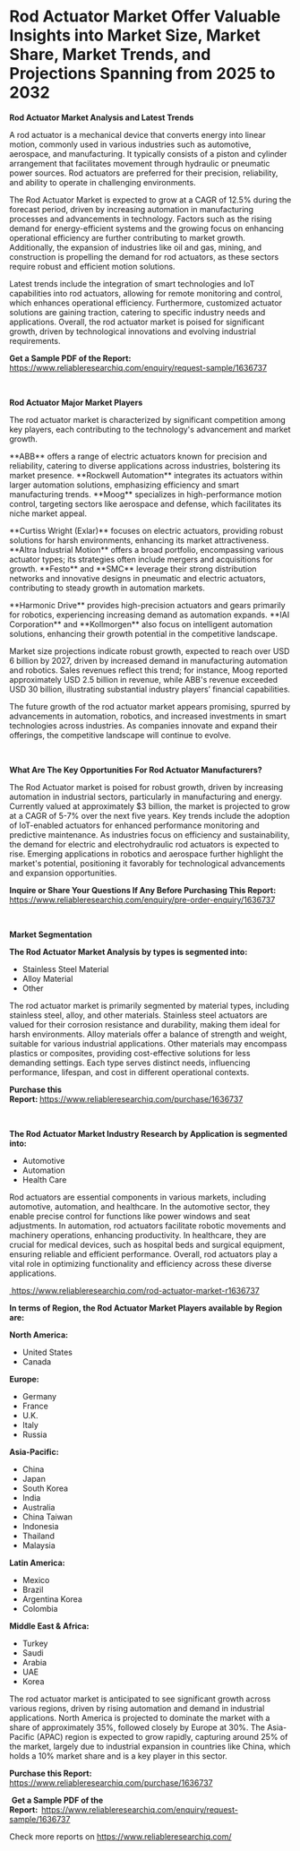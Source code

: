 <p><h1>Rod Actuator Market Offer Valuable Insights into Market Size, Market Share, Market Trends, and Projections Spanning from 2025 to 2032</h1></p><p><strong>Rod Actuator Market Analysis and Latest Trends</strong></p>
<p><p>A rod actuator is a mechanical device that converts energy into linear motion, commonly used in various industries such as automotive, aerospace, and manufacturing. It typically consists of a piston and cylinder arrangement that facilitates movement through hydraulic or pneumatic power sources. Rod actuators are preferred for their precision, reliability, and ability to operate in challenging environments.</p><p>The Rod Actuator Market is expected to grow at a CAGR of 12.5% during the forecast period, driven by increasing automation in manufacturing processes and advancements in technology. Factors such as the rising demand for energy-efficient systems and the growing focus on enhancing operational efficiency are further contributing to market growth. Additionally, the expansion of industries like oil and gas, mining, and construction is propelling the demand for rod actuators, as these sectors require robust and efficient motion solutions.</p><p>Latest trends include the integration of smart technologies and IoT capabilities into rod actuators, allowing for remote monitoring and control, which enhances operational efficiency. Furthermore, customized actuator solutions are gaining traction, catering to specific industry needs and applications. Overall, the rod actuator market is poised for significant growth, driven by technological innovations and evolving industrial requirements.</p></p>
<p><strong>Get a Sample PDF of the Report:&nbsp;</strong> <a href="https://www.reliableresearchiq.com/enquiry/request-sample/1636737?utm_campaign=123&utm_medium=2&utm_source=Github&utm_content=ia&utm_term=17022025&utm_id=rod-actuator">https://www.reliableresearchiq.com/enquiry/request-sample/1636737</a></p>
<p>&nbsp;</p>
<p><strong>Rod Actuator Major Market Players</strong></p>
<p><p>The rod actuator market is characterized by significant competition among key players, each contributing to the technology's advancement and market growth. </p><p>**ABB** offers a range of electric actuators known for precision and reliability, catering to diverse applications across industries, bolstering its market presence. **Rockwell Automation** integrates its actuators within larger automation solutions, emphasizing efficiency and smart manufacturing trends. **Moog** specializes in high-performance motion control, targeting sectors like aerospace and defense, which facilitates its niche market appeal. </p><p>**Curtiss Wright (Exlar)** focuses on electric actuators, providing robust solutions for harsh environments, enhancing its market attractiveness. **Altra Industrial Motion** offers a broad portfolio, encompassing various actuator types; its strategies often include mergers and acquisitions for growth. **Festo** and **SMC** leverage their strong distribution networks and innovative designs in pneumatic and electric actuators, contributing to steady growth in automation markets.</p><p>**Harmonic Drive** provides high-precision actuators and gears primarily for robotics, experiencing increasing demand as automation expands. **IAI Corporation** and **Kollmorgen** also focus on intelligent automation solutions, enhancing their growth potential in the competitive landscape. </p><p>Market size projections indicate robust growth, expected to reach over USD 6 billion by 2027, driven by increased demand in manufacturing automation and robotics. Sales revenues reflect this trend; for instance, Moog reported approximately USD 2.5 billion in revenue, while ABB's revenue exceeded USD 30 billion, illustrating substantial industry players’ financial capabilities.</p><p>The future growth of the rod actuator market appears promising, spurred by advancements in automation, robotics, and increased investments in smart technologies across industries. As companies innovate and expand their offerings, the competitive landscape will continue to evolve.</p></p>
<p>&nbsp;</p>
<p><strong>What Are The Key Opportunities For Rod Actuator Manufacturers?</strong></p>
<p><p>The Rod Actuator market is poised for robust growth, driven by increasing automation in industrial sectors, particularly in manufacturing and energy. Currently valued at approximately $3 billion, the market is projected to grow at a CAGR of 5-7% over the next five years. Key trends include the adoption of IoT-enabled actuators for enhanced performance monitoring and predictive maintenance. As industries focus on efficiency and sustainability, the demand for electric and electrohydraulic rod actuators is expected to rise. Emerging applications in robotics and aerospace further highlight the market's potential, positioning it favorably for technological advancements and expansion opportunities.</p></p>
<p><strong>Inquire or Share Your Questions If Any Before Purchasing This Report:</strong> <a href="https://www.reliableresearchiq.com/enquiry/pre-order-enquiry/1636737?utm_campaign=123&utm_medium=2&utm_source=Github&utm_content=ia&utm_term=17022025&utm_id=rod-actuator">https://www.reliableresearchiq.com/enquiry/pre-order-enquiry/1636737</a></p>
<p>&nbsp;</p>
<p><strong>Market Segmentation</strong></p>
<p><strong>The Rod Actuator Market Analysis by types is segmented into:</strong></p>
<p><ul><li>Stainless Steel Material</li><li>Alloy Material</li><li>Other</li></ul></p>
<p><p>The rod actuator market is primarily segmented by material types, including stainless steel, alloy, and other materials. Stainless steel actuators are valued for their corrosion resistance and durability, making them ideal for harsh environments. Alloy materials offer a balance of strength and weight, suitable for various industrial applications. Other materials may encompass plastics or composites, providing cost-effective solutions for less demanding settings. Each type serves distinct needs, influencing performance, lifespan, and cost in different operational contexts.</p></p>
<p><strong>Purchase this Report:&nbsp;</strong><a href="https://www.reliableresearchiq.com/purchase/1636737?utm_campaign=123&utm_medium=2&utm_source=Github&utm_content=ia&utm_term=17022025&utm_id=rod-actuator">https://www.reliableresearchiq.com/purchase/1636737</a></p>
<p>&nbsp;</p>
<p><strong>The Rod Actuator Market Industry Research by Application is segmented into:</strong></p>
<p><ul><li>Automotive</li><li>Automation</li><li>Health Care</li></ul></p>
<p><p>Rod actuators are essential components in various markets, including automotive, automation, and healthcare. In the automotive sector, they enable precise control for functions like power windows and seat adjustments. In automation, rod actuators facilitate robotic movements and machinery operations, enhancing productivity. In healthcare, they are crucial for medical devices, such as hospital beds and surgical equipment, ensuring reliable and efficient performance. Overall, rod actuators play a vital role in optimizing functionality and efficiency across these diverse applications.</p></p>
<p><a href="https://www.reliableresearchiq.com/rod-actuator-market-r1636737?utm_campaign=123&utm_medium=2&utm_source=Github&utm_content=ia&utm_term=17022025&utm_id=rod-actuator">&nbsp;https://www.reliableresearchiq.com/rod-actuator-market-r1636737</a></p>
<p><strong>In terms of Region, the Rod Actuator Market Players available by Region are:</strong></p>
<p>
    <p> <strong> North America: </strong>
        <ul>
            <li>United States</li>
            <li>Canada</li>
        </ul>
        </p> 
    <p> <strong> Europe: </strong>
        <ul>
            <li>Germany</li>
            <li>France</li>
            <li>U.K.</li>
            <li>Italy</li>
            <li>Russia</li>
        </ul>
        </p> 
    <p> <strong> Asia-Pacific: </strong>
        <ul>
            <li>China</li>
            <li>Japan</li>
            <li>South Korea</li>
            <li>India</li>
            <li>Australia</li>
            <li>China Taiwan</li>
            <li>Indonesia</li>
            <li>Thailand</li>
            <li>Malaysia</li>
        </ul>
        </p> 
    <p> <strong> Latin America: </strong>
        <ul>
            <li>Mexico</li>
            <li>Brazil</li>
            <li>Argentina Korea</li>
            <li>Colombia</li>
        </ul>
        </p> 
    <p> <strong> Middle East & Africa: </strong>
        <ul>
            <li>Turkey</li>
            <li>Saudi</li>
            <li>Arabia</li>
            <li>UAE</li>
            <li>Korea</li>
        </ul>
    </p>
    </p>
<p><p>The rod actuator market is anticipated to see significant growth across various regions, driven by rising automation and demand in industrial applications. North America is projected to dominate the market with a share of approximately 35%, followed closely by Europe at 30%. The Asia-Pacific (APAC) region is expected to grow rapidly, capturing around 25% of the market, largely due to industrial expansion in countries like China, which holds a 10% market share and is a key player in this sector.</p></p>
<p><strong>Purchase this Report: </strong><a href="https://www.reliableresearchiq.com/purchase/1636737?utm_campaign=123&utm_medium=2&utm_source=Github&utm_content=ia&utm_term=17022025&utm_id=rod-actuator">https://www.reliableresearchiq.com/purchase/1636737</a></p>
<p>&nbsp;<strong>Get a Sample PDF of the Report:&nbsp;&nbsp;</strong><a href="https://www.reliableresearchiq.com/enquiry/request-sample/1636737?utm_campaign=123&utm_medium=2&utm_source=Github&utm_content=ia&utm_term=17022025&utm_id=rod-actuator">https://www.reliableresearchiq.com/enquiry/request-sample/1636737</a></p>
<p><strong></strong></p>
<p>Check more reports on <a href="https://www.reliableresearchiq.com/?utm_campaign=123&utm_medium=2&utm_source=Github&utm_content=ia&utm_term=17022025&utm_id=rod-actuator">https://www.reliableresearchiq.com/</a></p>